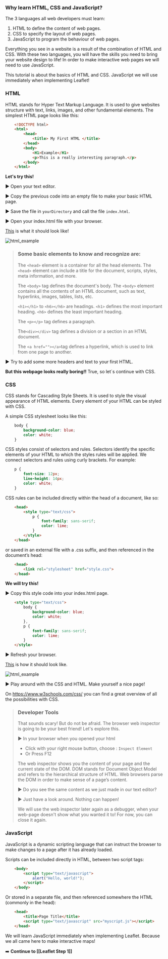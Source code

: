 
### Why learn HTML, CSS and JavaScript?

The 3 languages all web developers must learn:

1. HTML to define the content of web pages.
2. CSS to specify the layout of web pages.
3. JavaScript to program the behaviour of web pages.

Everything you see in a website is a result of the combination of HTML and CSS. With these two languages, you will have the skills you need to bring your website design to life! In order to make interactive web pages we will need to use JavaScript.

This tutorial is about the basics of HTML and CSS. JavaScript we will use immediately when implementing Leaflet! 

### HTML
HTML stands for Hyper Text Markup Language. It is used to give websites structure with text, links, images, and other fundamental elements. The simplest HTML page looks like this:

``` html
    <!DOCTYPE html>
    <html>
        <head>
            <title> My First HTML </title>
        </head>
        <body>
            <H1>Example</H1>
            <p>This is a really interesting paragraph.</p>
        </body>
    </html>
```

**Let's try this!**

 :arrow_forward: Open your text editor.

 :arrow_forward: Copy the previous code into an empty file to make your basic HTML page.

 :arrow_forward: Save the file in `yourDirectory` and call the file `index.html`.

 :arrow_forward: Open your index.html file with your browser.

[This](https://nieneb.github.io/html_example/) is what it should look like!

![html_example](img/example_html.png)

> ### Some basic elements to know and recognize are:
> 
> The `<head>` element is a container for all the head elements.
> The `<head>` element can include a title for the document, scripts, styles, meta information, and more.
> 
> The `<body>` tag defines the document's body.
> The `<body>` element contains all the contents of an HTML document, such as text, hyperlinks, images, tables, lists, etc.
> 
> `<h1></h1>` to `<h6></h6>` are headings. `<h1>` defines the most important heading. `<h6>` defines the least important heading.
> 
> The `<p></p>` tag defines a paragraph.
> 
> The`<div></div>` tag defines a division or a section in an HTML document.
> 
> The `<a href=""></a>`tag defines a hyperlink, which is used to link from one page to another.

 :arrow_forward: Try to add some more headers and text to your first HTML.

**But this webpage looks really boring!!** True, so let´s continue with CSS. 

### CSS

CSS stands for Cascading Style Sheets. It is used to style the visual appearance of HTML elements. Every element of your HTML can be styled with CSS.

A simple CSS stylesheet looks like this:

```css
    body {
        background-color: blue;
        color: white;
    }
```

CSS styles consist of selectors and rules. Selectors identify the specific elements of your HTML to which the styles rules will be applied. We connect selectors and rules using curly brackets. For example:

```css
    p {
        font-size: 12px;
        line-height: 14px;
        color: white;
    }
```

CSS rules can be included directly within the head of a document, like so:

```html
    <head>
        <style type="text/css">
            p {
                font-family: sans-serif;
                color: lime;
            }
        </style>
    </head>
```

or saved in an external file with a .css suffix, and then referenced in the document’s head:

```html
    <head>
        <link rel="stylesheet" href="style.css">
    </head>
```

**We will try this!**

 :arrow_forward: Copy this style code into your index.html page.

```html
    <style type="text/css">
        body {
            background-color: blue;
            color: white;
        },
        p {
            font-family: sans-serif;
            color: lime;
        }
    </style>
```

 :arrow_forward: Refresh your browser.

[This](https://nieneb.github.io/css_example/) is how it should look like.

![html_example](img/example_css.png)

 :arrow_forward: Play around with the CSS and HTML. Make yourself a nice page! 

On https://www.w3schools.com/css/ you can find a great overview of all the possibilities with CSS.


> ### Developer Tools
> 
> That sounds scary! But do not be afraid. The browser web inspector is going to be your best friend! Let's explore this. 
> 
>  :arrow_forward: In your browser when you opened your html 
>
> * Click with your right mouse button, choose : `Inspect Element`
> * Or Press F12
> 
> The web inspector shows you the content of your page and the current state of the DOM. DOM stands for Document Object Model and refers to the hierarchical structure of HTML. Web browsers parse the DOM in order to make sense of a page’s content.
> 
>  :arrow_forward: Do you see the same content as we just made in our text editor?
>
>  :arrow_forward: Just have a look around. Nothing can happen!
> 
> We will use the web inspector later again as a debugger, when your web-page doesn't show what you wanted it to! For now, you can close it again.


### JavaScript

JavaScript is a dynamic scripting language that can instruct the browser to make changes to a page after it has already loaded.

Scripts can be included directly in HTML, between two script tags:

```html
    <body>
        <script type="text/javascript">
            alert("Hello, world!");
        </script>
    </body>
```

Or stored in a separate file, and then referenced somewhere the HTML (commonly in the head):

```html
    <head>
        <title>Page Title</title>
        <script type="text/javascript" src="myscript.js"></script>
    </head>
```

We will learn JavaScript immediately when implementing Leaflet. Because we all came here to make interactive maps!

:arrow_right: **Continue to [[Leaflet Step 1]]**